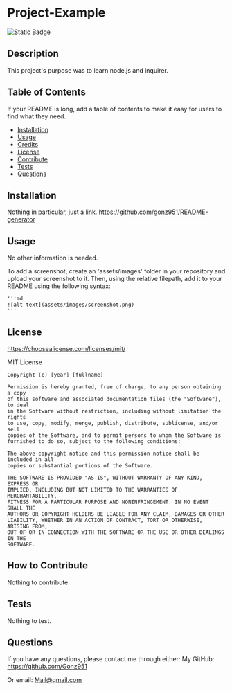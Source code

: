 # Project-Example

![Static Badge](https://img.shields.io/badge/MIT-License-green)

## Description

This project's purpose was to learn node.js and inquirer.

## Table of Contents 

If your README is long, add a table of contents to make it easy for users to find what they need.

- [Installation](#installation)
- [Usage](#usage)
- [Credits](#credits)
- [License](#license)
- [Contribute](#how-to-contribute)
- [Tests](#tests)
- [Questions](#questions)

## Installation

Nothing in particular, just a link.
https://github.com/gonz951/README-generator

## Usage

No other information is needed.

To add a screenshot, create an 'assets/images' folder in your repository and upload your screenshot to it. Then, using the relative filepath, add it to your README using the following syntax:

    '''md
    ![alt text](assets/images/screenshot.png)
    '''

## License

https://choosealicense.com/licenses/mit/

MIT License

    Copyright (c) [year] [fullname]
    
    Permission is hereby granted, free of charge, to any person obtaining a copy
    of this software and associated documentation files (the "Software"), to deal
    in the Software without restriction, including without limitation the rights
    to use, copy, modify, merge, publish, distribute, sublicense, and/or sell
    copies of the Software, and to permit persons to whom the Software is
    furnished to do so, subject to the following conditions:
    
    The above copyright notice and this permission notice shall be included in all
    copies or substantial portions of the Software.
    
    THE SOFTWARE IS PROVIDED "AS IS", WITHOUT WARRANTY OF ANY KIND, EXPRESS OR
    IMPLIED, INCLUDING BUT NOT LIMITED TO THE WARRANTIES OF MERCHANTABILITY,
    FITNESS FOR A PARTICULAR PURPOSE AND NONINFRINGEMENT. IN NO EVENT SHALL THE
    AUTHORS OR COPYRIGHT HOLDERS BE LIABLE FOR ANY CLAIM, DAMAGES OR OTHER
    LIABILITY, WHETHER IN AN ACTION OF CONTRACT, TORT OR OTHERWISE, ARISING FROM,
    OUT OF OR IN CONNECTION WITH THE SOFTWARE OR THE USE OR OTHER DEALINGS IN THE
    SOFTWARE.

## How to Contribute

Nothing to contribute.

## Tests

Nothing to test.

## Questions

If you have any questions, please contact me through either:
My GitHub: https://github.com/Gonz951

Or email: Mail@gmail.com
